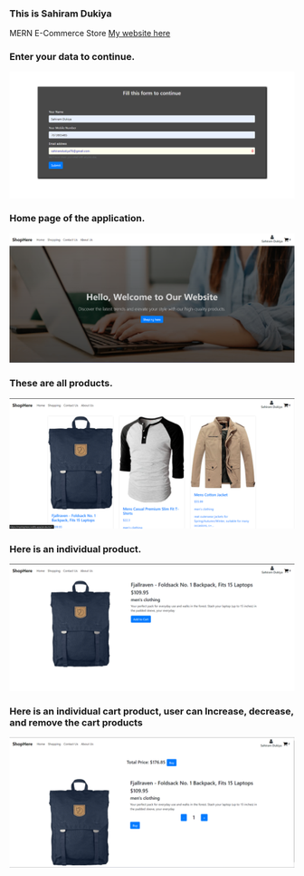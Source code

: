 ### This is Sahiram Dukiya
MERN E-Commerce Store
[My website here](https://myshophere.netlify.app/)

### Enter your data to continue.
<img src="public/form.png" alt="form"/>

### Home page of the application.
<img src="public/home.png" alt="home"/>

### These are all products.
<img src="public/products.png" alt="products"/>

### Here is an individual product.
<img src="public/IndiProduct.png" alt="individual product"/>

### Here is an individual cart product, user can Increase, decrease, and remove the cart products
<img src="public/Cart_product.png" alt="Individual cart product"/>
